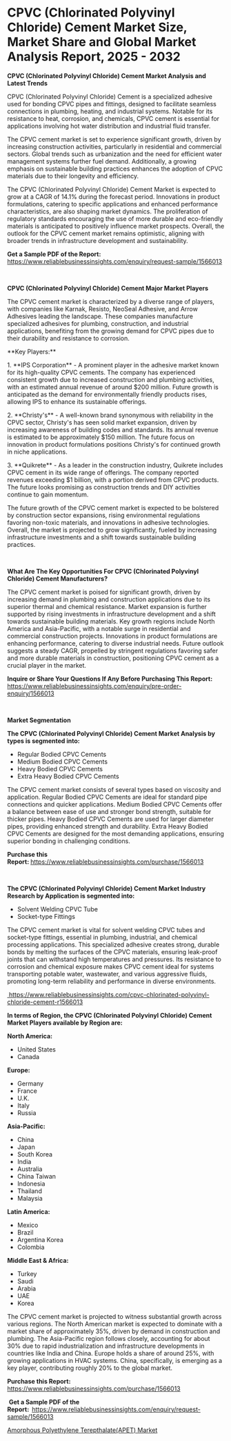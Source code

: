 <p><h1>CPVC (Chlorinated Polyvinyl Chloride) Cement Market Size, Market Share and Global Market Analysis Report, 2025 - 2032</h1></p><p><strong>CPVC (Chlorinated Polyvinyl Chloride) Cement Market Analysis and Latest Trends</strong></p>
<p><p>CPVC (Chlorinated Polyvinyl Chloride) Cement is a specialized adhesive used for bonding CPVC pipes and fittings, designed to facilitate seamless connections in plumbing, heating, and industrial systems. Notable for its resistance to heat, corrosion, and chemicals, CPVC cement is essential for applications involving hot water distribution and industrial fluid transfer.</p><p>The CPVC cement market is set to experience significant growth, driven by increasing construction activities, particularly in residential and commercial sectors. Global trends such as urbanization and the need for efficient water management systems further fuel demand. Additionally, a growing emphasis on sustainable building practices enhances the adoption of CPVC materials due to their longevity and efficiency.</p><p>The CPVC (Chlorinated Polyvinyl Chloride) Cement Market is expected to grow at a CAGR of 14.1% during the forecast period. Innovations in product formulations, catering to specific applications and enhanced performance characteristics, are also shaping market dynamics. The proliferation of regulatory standards encouraging the use of more durable and eco-friendly materials is anticipated to positively influence market prospects. Overall, the outlook for the CPVC cement market remains optimistic, aligning with broader trends in infrastructure development and sustainability.</p></p>
<p><strong>Get a Sample PDF of the Report:&nbsp;</strong> <a href="https://www.reliablebusinessinsights.com/enquiry/request-sample/1566013?utm_campaign=2221&utm_medium=2&utm_source=Github&utm_content=ia&utm_term=01022025&utm_id=cpvc-chlorinated-polyvinyl-chloride-cement">https://www.reliablebusinessinsights.com/enquiry/request-sample/1566013</a></p>
<p>&nbsp;</p>
<p><strong>CPVC (Chlorinated Polyvinyl Chloride) Cement Major Market Players</strong></p>
<p><p>The CPVC cement market is characterized by a diverse range of players, with companies like Karnak, Resisto, NeoSeal Adhesive, and Arrow Adhesives leading the landscape. These companies manufacture specialized adhesives for plumbing, construction, and industrial applications, benefiting from the growing demand for CPVC pipes due to their durability and resistance to corrosion.</p><p>**Key Players:**</p><p>1. **IPS Corporation** - A prominent player in the adhesive market known for its high-quality CPVC cements. The company has experienced consistent growth due to increased construction and plumbing activities, with an estimated annual revenue of around $200 million. Future growth is anticipated as the demand for environmentally friendly products rises, allowing IPS to enhance its sustainable offerings.</p><p>2. **Christy's** - A well-known brand synonymous with reliability in the CPVC sector, Christy's has seen solid market expansion, driven by increasing awareness of building codes and standards. Its annual revenue is estimated to be approximately $150 million. The future focus on innovation in product formulations positions Christy's for continued growth in niche applications.</p><p>3. **Quikrete** - As a leader in the construction industry, Quikrete includes CPVC cement in its wide range of offerings. The company reported revenues exceeding $1 billion, with a portion derived from CPVC products. The future looks promising as construction trends and DIY activities continue to gain momentum.</p><p>The future growth of the CPVC cement market is expected to be bolstered by construction sector expansions, rising environmental regulations favoring non-toxic materials, and innovations in adhesive technologies. Overall, the market is projected to grow significantly, fueled by increasing infrastructure investments and a shift towards sustainable building practices.</p></p>
<p>&nbsp;</p>
<p><strong>What Are The Key Opportunities For CPVC (Chlorinated Polyvinyl Chloride) Cement Manufacturers?</strong></p>
<p><p>The CPVC cement market is poised for significant growth, driven by increasing demand in plumbing and construction applications due to its superior thermal and chemical resistance. Market expansion is further supported by rising investments in infrastructure development and a shift towards sustainable building materials. Key growth regions include North America and Asia-Pacific, with a notable surge in residential and commercial construction projects. Innovations in product formulations are enhancing performance, catering to diverse industrial needs. Future outlook suggests a steady CAGR, propelled by stringent regulations favoring safer and more durable materials in construction, positioning CPVC cement as a crucial player in the market.</p></p>
<p><strong>Inquire or Share Your Questions If Any Before Purchasing This Report:</strong> <a href="https://www.reliablebusinessinsights.com/enquiry/pre-order-enquiry/1566013?utm_campaign=2221&utm_medium=2&utm_source=Github&utm_content=ia&utm_term=01022025&utm_id=cpvc-chlorinated-polyvinyl-chloride-cement">https://www.reliablebusinessinsights.com/enquiry/pre-order-enquiry/1566013</a></p>
<p>&nbsp;</p>
<p><strong>Market Segmentation</strong></p>
<p><strong>The CPVC (Chlorinated Polyvinyl Chloride) Cement Market Analysis by types is segmented into:</strong></p>
<p><ul><li>Regular Bodied CPVC Cements</li><li>Medium Bodied CPVC Cements</li><li>Heavy Bodied CPVC Cements</li><li>Extra Heavy Bodied CPVC Cements</li></ul></p>
<p><p>The CPVC cement market consists of several types based on viscosity and application. Regular Bodied CPVC Cements are ideal for standard pipe connections and quicker applications. Medium Bodied CPVC Cements offer a balance between ease of use and stronger bond strength, suitable for thicker pipes. Heavy Bodied CPVC Cements are used for larger diameter pipes, providing enhanced strength and durability. Extra Heavy Bodied CPVC Cements are designed for the most demanding applications, ensuring superior bonding in challenging conditions.</p></p>
<p><strong>Purchase this Report:&nbsp;</strong><a href="https://www.reliablebusinessinsights.com/purchase/1566013?utm_campaign=2221&utm_medium=2&utm_source=Github&utm_content=ia&utm_term=01022025&utm_id=cpvc-chlorinated-polyvinyl-chloride-cement">https://www.reliablebusinessinsights.com/purchase/1566013</a></p>
<p>&nbsp;</p>
<p><strong>The CPVC (Chlorinated Polyvinyl Chloride) Cement Market Industry Research by Application is segmented into:</strong></p>
<p><ul><li>Solvent Welding CPVC Tube</li><li>Socket-type Fittings</li></ul></p>
<p><p>The CPVC cement market is vital for solvent welding CPVC tubes and socket-type fittings, essential in plumbing, industrial, and chemical processing applications. This specialized adhesive creates strong, durable bonds by melting the surfaces of the CPVC materials, ensuring leak-proof joints that can withstand high temperatures and pressures. Its resistance to corrosion and chemical exposure makes CPVC cement ideal for systems transporting potable water, wastewater, and various aggressive fluids, promoting long-term reliability and performance in diverse environments.</p></p>
<p><a href="https://www.reliablebusinessinsights.com/cpvc-chlorinated-polyvinyl-chloride-cement-r1566013?utm_campaign=2221&utm_medium=2&utm_source=Github&utm_content=ia&utm_term=01022025&utm_id=cpvc-chlorinated-polyvinyl-chloride-cement">&nbsp;https://www.reliablebusinessinsights.com/cpvc-chlorinated-polyvinyl-chloride-cement-r1566013</a></p>
<p><strong>In terms of Region, the CPVC (Chlorinated Polyvinyl Chloride) Cement Market Players available by Region are:</strong></p>
<p>
    <p> <strong> North America: </strong>
        <ul>
            <li>United States</li>
            <li>Canada</li>
        </ul>
        </p> 
    <p> <strong> Europe: </strong>
        <ul>
            <li>Germany</li>
            <li>France</li>
            <li>U.K.</li>
            <li>Italy</li>
            <li>Russia</li>
        </ul>
        </p> 
    <p> <strong> Asia-Pacific: </strong>
        <ul>
            <li>China</li>
            <li>Japan</li>
            <li>South Korea</li>
            <li>India</li>
            <li>Australia</li>
            <li>China Taiwan</li>
            <li>Indonesia</li>
            <li>Thailand</li>
            <li>Malaysia</li>
        </ul>
        </p> 
    <p> <strong> Latin America: </strong>
        <ul>
            <li>Mexico</li>
            <li>Brazil</li>
            <li>Argentina Korea</li>
            <li>Colombia</li>
        </ul>
        </p> 
    <p> <strong> Middle East & Africa: </strong>
        <ul>
            <li>Turkey</li>
            <li>Saudi</li>
            <li>Arabia</li>
            <li>UAE</li>
            <li>Korea</li>
        </ul>
    </p>
    </p>
<p><p>The CPVC cement market is projected to witness substantial growth across various regions. The North American market is expected to dominate with a market share of approximately 35%, driven by demand in construction and plumbing. The Asia-Pacific region follows closely, accounting for about 30% due to rapid industrialization and infrastructure developments in countries like India and China. Europe holds a share of around 25%, with growing applications in HVAC systems. China, specifically, is emerging as a key player, contributing roughly 20% to the global market.</p></p>
<p><strong>Purchase this Report: </strong><a href="https://www.reliablebusinessinsights.com/purchase/1566013?utm_campaign=2221&utm_medium=2&utm_source=Github&utm_content=ia&utm_term=01022025&utm_id=cpvc-chlorinated-polyvinyl-chloride-cement">https://www.reliablebusinessinsights.com/purchase/1566013</a></p>
<p>&nbsp;<strong>Get a Sample PDF of the Report:&nbsp;&nbsp;</strong><a href="https://www.reliablebusinessinsights.com/enquiry/request-sample/1566013?utm_campaign=2221&utm_medium=2&utm_source=Github&utm_content=ia&utm_term=01022025&utm_id=cpvc-chlorinated-polyvinyl-chloride-cement">https://www.reliablebusinessinsights.com/enquiry/request-sample/1566013</a></p>
<p><strong></strong></p>
<p><p><a href="https://github.com/klindsey95/Market-Research-Report-List-1/blob/main/amorphous-polyethylene-terepthalateapet-market.md?utm_campaign=2221&utm_medium=2&utm_source=Github&utm_content=ia&utm_term=01022025&utm_id=cpvc-chlorinated-polyvinyl-chloride-cement">Amorphous Polyethylene Terepthalate(APET) Market</a></p></p>